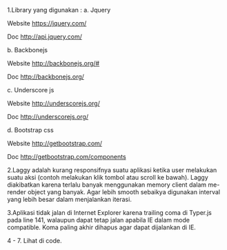 1.Library yang digunakan :
a.	Jquery

Website 	https://jquery.com/

Doc			http://api.jquery.com/

b.	Backbonejs

Website		http://backbonejs.org/#

Doc			http://backbonejs.org/

c.	Underscore js

Website		http://underscorejs.org/

Doc			http://underscorejs.org/

d.	Bootstrap css

Website		http://getbootstrap.com/

Doc			http://getbootstrap.com/components

2.Laggy adalah kurang responsifnya suatu aplikasi ketika user melakukan suatu aksi (contoh melakukan klik tombol atau scroll ke bawah).  Laggy diakibatkan karena terlalu banyak menggunakan memory client dalam me-render object yang banyak. Agar lebih smooth sebaikya digunakan interval yang lebih besar dalam menjalankan iterasi.

3.Aplikasi tidak jalan di Internet Explorer karena trailing coma di Typer.js pada line 141, walaupun dapat tetap jalan apabila IE dalam mode compatible.  Koma paling akhir dihapus agar dapat dijalankan di IE.

4 - 7.  Lihat di code.
